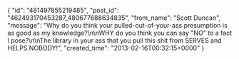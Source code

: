  {
   "id": "481497855219485",
   "post_id": "462493170453287_480677688634835",
   "from_name": "Scott Duncan",
   "message": "Why do you think your pulled-out-of-your-ass presumption is as good as my knowledge?\n\nWHY do you think you can say \"NO\" to a fact I pose?\n\nThe library in your ass that you pull this shit from SERVES and HELPS NOBODY!",
   "created_time": "2013-02-16T00:32:15+0000"
 }
